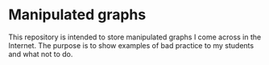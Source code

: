 # Manipulated graphs

This repository is intended to store manipulated graphs I come across in the Internet. The purpose is to show examples of bad practice to my students and what not to do.
